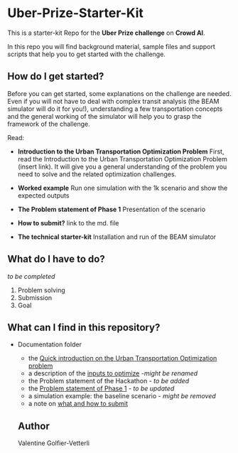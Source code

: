 # Uber-Prize-Starter-Kit

This is a starter-kit Repo for the **Uber Prize challenge** on **Crowd AI**. 

In this repo you will find background material, sample files and support scripts that help you to get started with the challenge.

## How do I get started?

Before you can get started, some explanations on the challenge are needed. Even if you will not have to deal with complex transit analysis (the BEAM simulator will do it for you!), understanding a few transportation concepts and the general working of the simulator will help you to grasp the framework of the challenge. 

Read:
  * **Introduction to the Urban Transportation Optimization Problem** First, read the Introduction to the Urban Transportation Optimization Problem (insert link). It will give you a general understanding of the problem you need to solve and the related optimization challenges. 
  
  * **Worked example** Run one simulation with the 1k scenario and show the expected outputs

  * **The Problem statement of Phase 1** Presentation of the scenario
  
  * **How to submit?** link to the md. file
  
  * **The technical starter-kit** Installation and run of the BEAM simulator
 

## What do I have to do?
*to be completed*
1. Problem solving
2. Submission
3. Goal

## What can I find in this repository?

* Documentation folder 
  * the [Quick introduction on the Urban Transportation Optimization problem](https://github.com/vgolfier/Uber-Prize-Starter-Kit-/blob/master/docs/Introduction_transportation_problem.md)
  * a description of the [inputs to optimize](https://github.com/vgolfier/Uber-Prize-Starter-Kit-/blob/master/docs/Technical-starter-kit.md) -*might be renamed*
  * the Problem statement of the Hackathon - *to be added*
  * the [Problem statement of Phase 1](https://github.com/vgolfier/Uber-Prize-Starter-Kit-/blob/master/docs/Problem_statement_Phase%20I.pdf) - *to be updated*
  * a simulation example: the baseline scenario - *might be removed*
  * a note on [what and how to submit](https://github.com/vgolfier/Uber-Prize-Starter-Kit-/blob/master/docs/What_and_how_to_submit)
 
  
  ## Author
  Valentine Golfier-Vetterli
